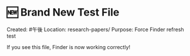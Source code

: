 # 🆕 Brand New Test File

Created: #午後
Location: research-papers/
Purpose: Force Finder refresh test

If you see this file, Finder is now working correctly!

